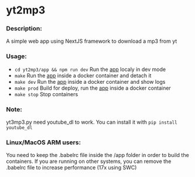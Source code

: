 # yt2mp3

### Description:
A simple web app using NextJS framework to download a mp3 from yt

### Usage:
- ```cd yt2mp3/app && npm run dev``` Run the [app](http://localhost:4242) localy in dev mode
- ```make``` Run the [app](http://localhost:4242) inside a docker container and detach it
- ```make dev``` Run the [app](http://localhost:4242) inside a docker container and show logs
- ```make prod``` Build for deploy, run the [app](http://localhost:4242) inside a docker container
- ```make stop``` Stop containers

### Note:
yt3mp3.py need youtube_dl to work. You can install it with ```pip install youtube_dl```

### Linux/MacOS ARM users:
You need to keep the .babelrc file inside the /app folder in order to build the containers. If you are running on other systems, you can remove the .babelrc file to increase performance (17x using SWC)
